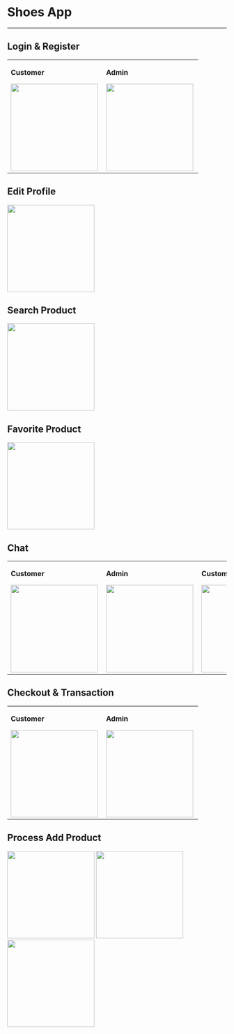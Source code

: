 # Shoes App
----------------------------

## Login & Register
<table>
  <tr>
    <td>
  <p><strong>Customer</p>
<img align="left" src="https://res.cloudinary.com/dmwszzxcc/image/upload/v1702199410/Skripsi/Image/vrw2i5qsthfxntgbenab.gif" width="200" />
    </td>
    <td>
  <p><strong>Admin</p>
<img align="left" src="https://res.cloudinary.com/dmwszzxcc/image/upload/v1702199397/Skripsi/Image/jpuqsqnnq9kd5n7p4h0y.gif" width="200" />
    </td>
  </tr>
</table>

## Edit Profile
<img src="https://res.cloudinary.com/dmwszzxcc/image/upload/v1702207475/Skripsi/Image/mlejqhhpr4jp9ylapc2e.gif" width="200" />

## Search Product
<img src="https://res.cloudinary.com/dmwszzxcc/image/upload/v1702206610/Skripsi/Image/hgpomuf14iajonnojpgu.gif" width="200" />

## Favorite Product
<img src="https://res.cloudinary.com/dmwszzxcc/image/upload/v1702199403/Skripsi/Image/in26xpohzi7oy7ehptse.gif" width="200" />

## Chat
<table>
  <tr>
    <td>
  <p><strong>Customer</p>
<img align="left" src="https://res.cloudinary.com/dmwszzxcc/image/upload/v1702199365/Skripsi/Image/vj4fpmhpq303tmimaa3c.gif" width="200" />
    </td>
    <td>
  <p><strong>Admin</p>
<img align="left" src="https://res.cloudinary.com/dmwszzxcc/image/upload/v1702199365/Skripsi/Image/lkij17lmmgxfro0wlytl.gif" width="200" />
    </td>
     <td>
  <p><strong>Customer</p>
<img align="left" src="https://res.cloudinary.com/dmwszzxcc/image/upload/v1702199393/Skripsi/Image/nxzhirlctonezuiuucvu.gif" width="200" />
    </td>
  </tr>
</table>

## Checkout & Transaction
<table>
  <tr>
    <td>
  <p><strong>Customer</p>
<img align="left" src="https://res.cloudinary.com/dmwszzxcc/image/upload/v1702199393/Skripsi/Image/bmwtssso79ckmdma5bd5.gif" width="200" />
    </td>
    <td>
  <p><strong>Admin</p>
<img align="left" src="https://res.cloudinary.com/dmwszzxcc/image/upload/v1702199405/Skripsi/Image/xndh16dt5qsclcyrn5fe.gif" width="200" />
    </td>
  </tr>
</table>

## Process Add Product
<div>
<img src="https://res.cloudinary.com/dmwszzxcc/image/upload/v1702210077/Skripsi/Image/dyoocrkqsrqbz30xjusj.gif" width="200" />
<img src="https://res.cloudinary.com/dmwszzxcc/image/upload/v1702199390/Skripsi/Image/gpzuc3tengucsutek3ww.gif" width="200" />
<img src="https://res.cloudinary.com/dmwszzxcc/image/upload/v1702210285/Skripsi/Image/deq9vsrxfqjmftgfrnrz.gif" width="200" />
</div>
